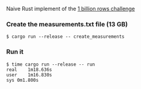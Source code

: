 Naive Rust implement of the [1 billion rows challenge](https://github.com/gunnarmorling/1brc)

### Create the measurements.txt file (13 GB)

```shell
$ cargo run --release -- create_measurements
```

### Run it

```shell
$ time cargo run --release -- run
real    1m18.636s
user    1m16.830s
sys 0m1.800s
```
